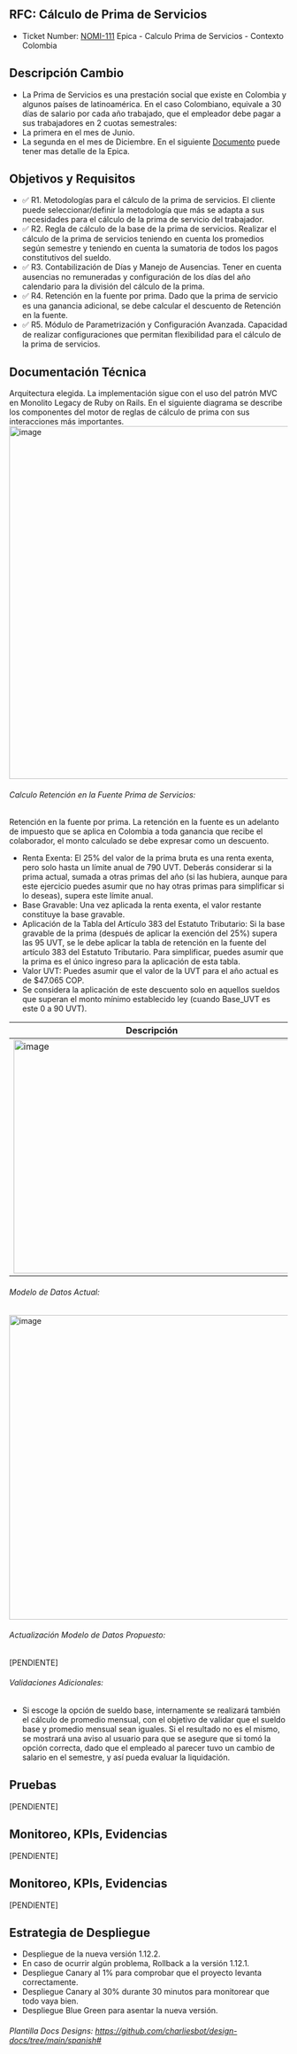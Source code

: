 ## RFC: Cálculo de Prima de Servicios
* Ticket Number: [NOMI-111](http://#) Epica - Calculo Prima de Servicios - Contexto Colombia

## Descripción Cambio
* La Prima de Servicios es una prestación social que existe en Colombia y algunos países de latinoamérica. En el caso Colombiano, equivale a 30 días de salario por cada año trabajado, que el empleador debe pagar a sus trabajadores en 2 cuotas semestrales:
* La primera en el mes de Junio.
* La segunda en el mes de Diciembre.
En el siguiente [Documento](https://docs.google.com/document/d/12fiT9fERlCFEsJBnuv19cvETwrXEca2wK8LtLfxcPqg/edit?tab=t.0) puede tener mas detalle de la Epica. 

## Objetivos y Requisitos
* ✅ R1. Metodologías para el cálculo de la prima de servicios. El cliente puede seleccionar/definir la metodología que más se adapta a sus necesidades para el cálculo de la prima de servicio del trabajador.
* ✅ R2. Regla de cálculo de la base de la prima de servicios.
Realizar el cálculo de la prima de servicios teniendo en cuenta los promedios según semestre y teniendo en cuenta la sumatoria de todos los pagos constitutivos del sueldo.
* ✅ R3. Contabilización de Días y Manejo de Ausencias.
Tener en cuenta ausencias no remuneradas y configuración de los días del año calendario para la división del cálculo de la prima.
* ✅ R4. Retención en la fuente por prima.
Dado que la prima de servicio es una ganancia adicional, se debe calcular el descuento de Retención en la fuente.
* ✅ R5. Módulo de Parametrización y Configuración Avanzada.
Capacidad de realizar configuraciones que permitan flexibilidad para el cálculo de la prima de servicios.

## Documentación Técnica
Arquitectura elegida. La implementación sigue con el uso del patrón MVC en Monolito Legacy de Ruby on Rails. En el siguiente diagrama se describe los componentes del motor de reglas de cálculo de prima con sus interacciones más importantes.
<img width="1317" height="637" alt="image" src="https://github.com/user-attachments/assets/a437ae1b-5cf7-4436-81b1-fa8d879106e3" />

###### Calculo Retención en la Fuente Prima de Servicios:
Retención en la fuente por prima.  La retención en la fuente es un adelanto de impuesto que se aplica en Colombia a toda ganancia que recibe el colaborador, el monto calculado se debe expresar como un descuento.
* Renta Exenta: El 25% del valor de la prima bruta es una renta exenta, pero solo hasta un límite anual de 790 UVT. Deberás considerar si la prima actual, sumada a otras primas del año (si las hubiera, aunque para este ejercicio puedes asumir que no hay otras primas para simplificar si lo deseas), supera este límite anual.
* Base Gravable: Una vez aplicada la renta exenta, el valor restante constituye la base gravable.
* Aplicación de la Tabla del Artículo 383 del Estatuto Tributario: Si la base gravable de la prima (después de aplicar la exención del 25%) supera las 95 UVT, se le debe aplicar la tabla de retención en la fuente del artículo 383 del Estatuto Tributario. Para simplificar, puedes asumir que la prima es el único ingreso para la aplicación de esta tabla.
* Valor UVT: Puedes asumir que el valor de la UVT para el año actual es de $47.065 COP.
* Se considera la aplicación de este descuento solo en aquellos sueldos que superan el monto mínimo establecido ley (cuando Base_UVT es este 0 a 90 UVT).

| Descripción | Cálculo |
|-------------|---------|
| <img width="500" height="422" alt="image" src="https://github.com/user-attachments/assets/71d5b04e-3d6c-48fd-ae32-e9b7b46c0f38" /> | <img width="400" height="250" alt="image" src="https://github.com/user-attachments/assets/247b2586-3a2d-4f4b-bed5-05b451db7740" /> |

###### Modelo de Datos Actual:
<img width="973" height="550" alt="image" src="https://github.com/user-attachments/assets/befec64e-eece-4fef-a7ee-a9bfb5199bd0" />

###### Actualización Modelo de Datos Propuesto:
[PENDIENTE]

###### Validaciones Adicionales:
* Si escoge la opción de sueldo base, internamente se realizará también el cálculo de promedio mensual, con el objetivo de validar que el sueldo base y promedio mensual sean iguales. Si el resultado no es el mismo, se mostrará una aviso al usuario para que se asegure que si tomó la opción correcta, dado que el empleado al parecer tuvo un cambio de salario en el semestre, y así pueda evaluar la liquidación.

## Pruebas
[PENDIENTE]

## Monitoreo, KPIs, Evidencias
[PENDIENTE]

## Monitoreo, KPIs, Evidencias
[PENDIENTE]

## Estrategia de Despliegue
* Despliegue de la nueva versión 1.12.2.
* En caso de ocurrir algún problema, Rollback a la versión 1.12.1.
* Despliegue Canary al 1% para comprobar que el proyecto levanta correctamente.
* Despliegue Canary al 30% durante 30 minutos para monitorear que todo vaya bien.
* Despliegue Blue Green para asentar la nueva versión. 

###### Plantilla Docs Designs: https://github.com/charliesbot/design-docs/tree/main/spanish#
